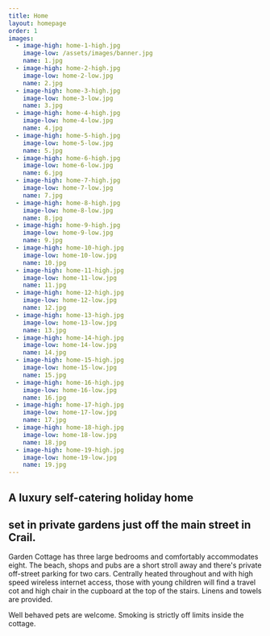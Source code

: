 ```yaml
---
title: Home
layout: homepage
order: 1
images:
  - image-high: home-1-high.jpg
    image-low: /assets/images/banner.jpg
    name: 1.jpg
  - image-high: home-2-high.jpg
    image-low: home-2-low.jpg
    name: 2.jpg
  - image-high: home-3-high.jpg
    image-low: home-3-low.jpg
    name: 3.jpg
  - image-high: home-4-high.jpg
    image-low: home-4-low.jpg
    name: 4.jpg
  - image-high: home-5-high.jpg
    image-low: home-5-low.jpg
    name: 5.jpg
  - image-high: home-6-high.jpg
    image-low: home-6-low.jpg
    name: 6.jpg
  - image-high: home-7-high.jpg
    image-low: home-7-low.jpg
    name: 7.jpg
  - image-high: home-8-high.jpg
    image-low: home-8-low.jpg
    name: 8.jpg
  - image-high: home-9-high.jpg
    image-low: home-9-low.jpg
    name: 9.jpg
  - image-high: home-10-high.jpg
    image-low: home-10-low.jpg
    name: 10.jpg
  - image-high: home-11-high.jpg
    image-low: home-11-low.jpg
    name: 11.jpg
  - image-high: home-12-high.jpg
    image-low: home-12-low.jpg
    name: 12.jpg
  - image-high: home-13-high.jpg
    image-low: home-13-low.jpg
    name: 13.jpg
  - image-high: home-14-high.jpg
    image-low: home-14-low.jpg
    name: 14.jpg
  - image-high: home-15-high.jpg
    image-low: home-15-low.jpg
    name: 15.jpg
  - image-high: home-16-high.jpg
    image-low: home-16-low.jpg
    name: 16.jpg
  - image-high: home-17-high.jpg
    image-low: home-17-low.jpg
    name: 17.jpg
  - image-high: home-18-high.jpg
    image-low: home-18-low.jpg
    name: 18.jpg
  - image-high: home-19-high.jpg
    image-low: home-19-low.jpg
    name: 19.jpg
---
```


## A luxury self-catering holiday home 
## set in private gardens just off the main street in Crail.

Garden Cottage has three large bedrooms and comfortably accommodates eight. The beach, shops and pubs are a short stroll away and there's private off-street parking for two cars. 
Centrally heated throughout and with high speed wireless internet access, those with young children will find a travel cot and high chair in the cupboard at the top of the stairs. Linens and towels are provided.

Well behaved pets are welcome. Smoking is strictly off limits inside the cottage.
